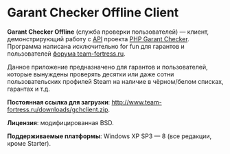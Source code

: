Garant Checker Offline Client
=========

<b>Garant Checker Offline</b> (служба проверки пользователей) — клиент, демонстрирующий работу с <a href="http://www.easycoding.org/projects/gchecker/api" target="_blank">API</a> проекта <a href="http://www.easycoding.org/projects/gchecker" target="_blank">PHP Garant Checker</a>. Программа написана исключительно for fun для гарантов и пользователей <a href="http://www.team-fortress.ru/forum/" target="_blank">форума team-fortress.ru</a>.

Данное приложение предназначено для гарантов и пользователей, которые вынуждены проверять десятки или даже сотни пользовательских профилей Steam на наличие в чёрном/белом списках, гарантах и т.д.

<b>Постоянная ссылка для загрузки</b>: <a href="http://www.team-fortress.ru/downloads/gchclient.zip">http://www.team-fortress.ru/downloads/gchclient.zip</a>.

<b>Лицензия</b>: модифицированная BSD.

<b>Поддерживаемые платформы</b>: Windows XP SP3 — 8 (все редакции, кроме Starter).